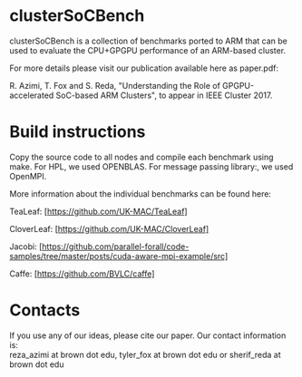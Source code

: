 # clusterSoCBench
clusterSoCBench is a collection of benchmarks ported to ARM that can be used to evaluate the CPU+GPGPU performance of an ARM-based cluster.

For more details please visit our publication available here as paper.pdf:

R. Azimi, T. Fox and S. Reda, "Understanding the Role of GPGPU-accelerated SoC-based ARM Clusters", to appear in IEEE Cluster 2017.


# Build instructions
Copy the source code to all nodes and compile each benchmark using make.
For HPL, we used OPENBLAS. For message passing library:, we used OpenMPI.   

More information about the individual benchmarks can be found here:

TeaLeaf: [https://github.com/UK-MAC/TeaLeaf]

CloverLeaf: [https://github.com/UK-MAC/CloverLeaf]

Jacobi: [https://github.com/parallel-forall/code-samples/tree/master/posts/cuda-aware-mpi-example/src]

Caffe: [https://github.com/BVLC/caffe]

# Contacts
If you use any of our ideas, please cite our paper.  Our contact information is:  
reza_azimi at brown dot edu, tyler_fox at brown dot edu or sherif_reda at brown dot edu

